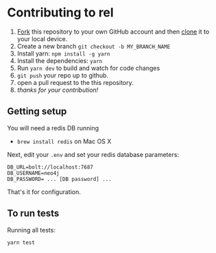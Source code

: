# Contributing to rel

1. [Fork](https://help.github.com/articles/fork-a-repo/) this repository to your own GitHub account and then [clone](https://help.github.com/articles/cloning-a-repository/) it to your local device.
2. Create a new branch `git checkout -b MY_BRANCH_NAME`
3. Install yarn: `npm install -g yarn`
4. Install the dependencies: `yarn`
5. Run `yarn dev` to build and watch for code changes
6. `git push` your repo up to github.
7. open a pull request to the this repository.
8. _thanks for your contribution!_

## Getting setup

You will need a redis DB running

- `brew install redis` on Mac OS X

Next, edit your `.env` and set your redis database parameters:

```
DB_URL=bolt://localhost:7687
DB_USERNAME=neo4j
DB_PASSWORD= ... [DB password] ...
```

That's it for configuration.

## To run tests

Running all tests:

```sh
yarn test
```
